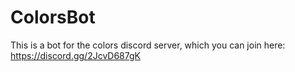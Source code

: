 # ColorsBot

This is a bot for the colors discord server, which you can join here: https://discord.gg/2JcvD687gK
